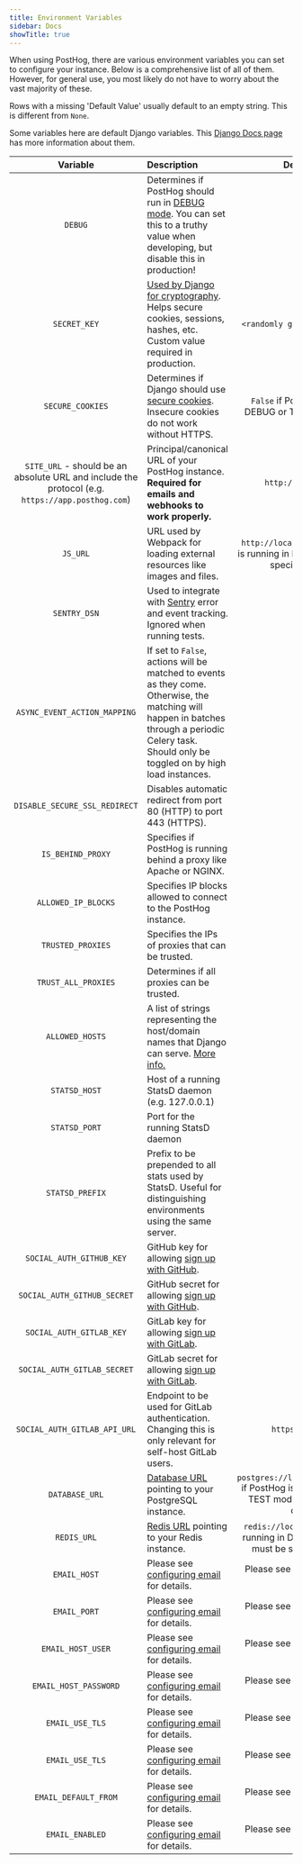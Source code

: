 ```yaml
---
title: Environment Variables
sidebar: Docs
showTitle: true
---
```



When using PostHog, there are various environment variables you can set to configure your instance. Below is a comprehensive list of all of them. However, for general use, you most likely do not have to worry about the vast majority of these.

Rows with a missing 'Default Value' usually default to an empty string. This is different from `None`.

Some variables here are default Django variables. This [Django Docs page](https://docs.djangoproject.com/en/2.2/ref/settings/) has more information about them.

<span class="table-borders">

| Variable                   | Description                           | Default Value         |
| :------------------------: | :------------------------------------ | :-------------------: |
| `DEBUG`                    | Determines if PostHog should run in [DEBUG mode](https://docs.djangoproject.com/en/2.2/ref/settings/#std:setting-DEBUG). You can set this to a truthy value when developing, but disable this in production!  | `False`
| `SECRET_KEY`               | [Used by Django for cryptography](https://docs.djangoproject.com/en/2.2/ref/settings/#secret-key). Helps secure cookies, sessions, hashes, etc. Custom value required in production. | `<randomly generated secret key>`
| `SECURE_COOKIES`           | Determines if Django should use [secure cookies](https://docs.djangoproject.com/en/2.2/ref/settings/#session-cookie-secure). Insecure cookies do not work without HTTPS.       | `False` if PostHog is running in DEBUG or TEST mode, else `True`
| `SITE_URL` - should be an absolute URL and include the protocol (e.g. `https://app.posthog.com`)            | Principal/canonical URL of your PostHog instance. **Required for emails and webhooks to work properly.**                                                                   | `http://localhost:8000`
| `JS_URL`                   | URL used by Webpack for loading external resources like images and files.                         | `http://localhost:8234` if PostHog is running in DEBUG mode, must be specified otherwise.
| `SENTRY_DSN`               | Used to integrate with [Sentry](https://sentry.io/welcome/) error and event tracking. Ignored when running tests.  | `None`
| `ASYNC_EVENT_ACTION_MAPPING`| If set to `False`, actions will be matched to events as they come. Otherwise, the matching will happen in batches through a periodic Celery task. Should only be toggled on by high load instances.         | `False`
| `DISABLE_SECURE_SSL_REDIRECT` | Disables automatic redirect from port 80 (HTTP) to port 443 (HTTPS).                           | `False`
| `IS_BEHIND_PROXY`          | Specifies if PostHog is running behind a proxy like Apache or NGINX.                              | `False`
| `ALLOWED_IP_BLOCKS`        | Specifies IP blocks allowed to connect to the PostHog instance.                                  |  
| `TRUSTED_PROXIES`          | Specifies the IPs of proxies that can be trusted.                                                 | `False`
| `TRUST_ALL_PROXIES`        | Determines if all proxies can be trusted.                                                         | `False`
| `ALLOWED_HOSTS`            | A list of strings representing the host/domain names that Django can serve. [More info.](https://docs.djangoproject.com/en/2.2/ref/settings/)  | `*`
| `STATSD_HOST`              | Host of a running StatsD daemon (e.g. 127.0.0.1)                                                  | `None`
| `STATSD_PORT`              | Port for the running StatsD daemon                                                                | `8125`
| `STATSD_PREFIX`            | Prefix to be prepended to all stats used by StatsD. Useful for distinguishing environments using the same server. | `None`
| `SOCIAL_AUTH_GITHUB_KEY`   | GitHub key for allowing [sign up with GitHub](/docs/features/log-in-with-github-gitlab).                                                      | 
| `SOCIAL_AUTH_GITHUB_SECRET`| GitHub secret for allowing [sign up with GitHub](/docs/features/log-in-with-github-gitlab).                                                     | 
| `SOCIAL_AUTH_GITLAB_KEY`   | GitLab key for allowing [sign up with GitLab](/docs/features/log-in-with-github-gitlab).                                                        | 
| `SOCIAL_AUTH_GITLAB_SECRET`| GitLab secret for allowing [sign up with GitLab](/docs/features/log-in-with-github-gitlab).                                                     | 
| `SOCIAL_AUTH_GITLAB_API_URL`| Endpoint to be used for GitLab authentication. Changing this is only relevant for self-host GitLab users.  | `https://gitlab.com`
| `DATABASE_URL`| [Database URL](https://github.com/jacobian/dj-database-url#url-schema) pointing to your PostgreSQL instance.  | `postgres://localhost:5432/posthog` if PostHog is running in DEBUG or TEST mode, must be specified otherwise.
| `REDIS_URL`| [Redis URL](https://redis-py.readthedocs.io/en/stable/#redis.ConnectionPool.from_url) pointing to your Redis instance. | `redis://localhost/` if PostHog is running in DEBUG or TEST mode, must be specified otherwise.
| `EMAIL_HOST` | Please see [configuring email](/docs/configuring-posthog/email#general-configuration) for details.     | Please see [configuring email](/docs/configuring-posthog/email#general-configuration) for details.
| `EMAIL_PORT` | Please see [configuring email](/docs/configuring-posthog/email#general-configuration) for details.                                | Please see [configuring email](/docs/configuring-posthog/email#general-configuration) for details.
| `EMAIL_HOST_USER` | Please see [configuring email](/docs/configuring-posthog/email#general-configuration) for details.                                | Please see [configuring email](/docs/configuring-posthog/email#general-configuration) for details.
| `EMAIL_HOST_PASSWORD` | Please see [configuring email](/docs/configuring-posthog/email#general-configuration) for details.               | Please see [configuring email](/docs/configuring-posthog/email#general-configuration) for details.
| `EMAIL_USE_TLS` | Please see [configuring email](/docs/configuring-posthog/email#general-configuration) for details.       | Please see [configuring email](/docs/configuring-posthog/email#general-configuration) for details.
| `EMAIL_USE_TLS` | Please see [configuring email](/docs/configuring-posthog/email#general-configuration) for details.         | Please see [configuring email](/docs/configuring-posthog/email#general-configuration) for details.
| `EMAIL_DEFAULT_FROM` | Please see [configuring email](/docs/configuring-posthog/email#general-configuration) for details.| Please see [configuring email](/docs/configuring-posthog/email#general-configuration) for details.
| `EMAIL_ENABLED` | Please see [configuring email](/docs/configuring-posthog/email#general-configuration) for details.| Please see [configuring email](/docs/configuring-posthog/email#general-configuration) for details.





</span>
